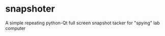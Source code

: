 snapshoter
==========

A simple repeating python-Qt full screen snapshot tacker for "spying" lab computer
